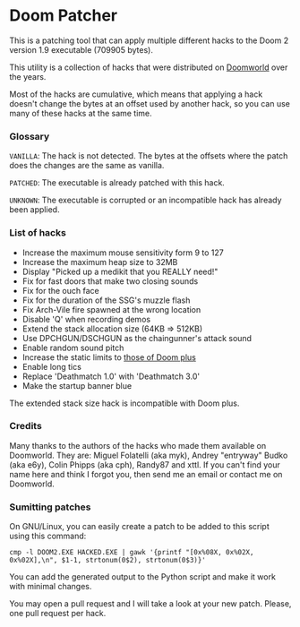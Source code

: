 # Doom Patcher

This is a patching tool that can apply multiple different hacks to the Doom 2 version 1.9 executable (709905 bytes).

This utility is a collection of hacks that were distributed on [Doomworld](https://www.doomworld.com/) over the years.

Most of the hacks are cumulative, which means that applying a hack doesn't change the bytes at an offset used by another hack, so you can use many of these hacks at the same time. 

### Glossary

`VANILLA`: The hack is not detected. The bytes at the offsets where the patch does the changes are the same as vanilla.

`PATCHED`: The executable is already patched with this hack.

`UNKNOWN`: The executable is corrupted or an incompatible hack has already been applied.

### List of hacks

* Increase the maximum mouse sensitivity form 9 to 127
* Increase the maximum heap size to 32MB
* Display "Picked up a medikit that you REALLY need!"
* Fix for fast doors that make two closing sounds
* Fix for the ouch face
* Fix for the duration of the SSG's muzzle flash
* Fix Arch-Vile fire spawned at the wrong location
* Disable 'Q' when recording demos
* Extend the stack allocation size (64KB => 512KB)
* Use DPCHGUN/DSCHGUN as the chaingunner's attack sound
* Enable random sound pitch
* Increase the static limits to [those of Doom plus](http://prboom-plus.sourceforge.net/doom-plus.features.html)
* Enable long tics
* Replace 'Deathmatch 1.0' with 'Deathmatch 3.0'
* Make the startup banner blue

The extended stack size hack is incompatible with Doom plus.

### Credits

Many thanks to the authors of the hacks who made them available on Doomworld. They are: Miguel Folatelli (aka myk), Andrey "entryway" Budko (aka e6y), Colin Phipps (aka cph), Randy87 and xttl. If you can't find your name here and think I forgot you, then send me an email or contact me on Doomworld.

### Sumitting patches

On GNU/Linux, you can easily create a patch to be added to this script using this command:

`cmp -l DOOM2.EXE HACKED.EXE | gawk '{printf "[0x%08X, 0x%02X, 0x%02X],\n", $1-1, strtonum(0$2), strtonum(0$3)}'`

You can add the generated output to the Python script and make it work with minimal changes.

You may open a pull request and I will take a look at your new patch. Please, one pull request per hack.
